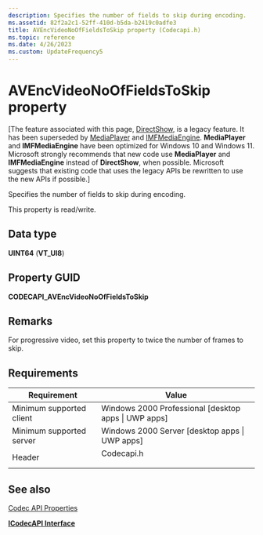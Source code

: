 ```yaml
---
description: Specifies the number of fields to skip during encoding.
ms.assetid: 82f2a2c1-52ff-410d-b5da-b2419c0adfe3
title: AVEncVideoNoOfFieldsToSkip property (Codecapi.h)
ms.topic: reference
ms.date: 4/26/2023
ms.custom: UpdateFrequency5
---
```


# AVEncVideoNoOfFieldsToSkip property

\[The feature associated with this page, [DirectShow](/windows/win32/directshow/directshow), is a legacy feature. It has been superseded by [MediaPlayer](/uwp/api/Windows.Media.Playback.MediaPlayer) and [IMFMediaEngine](/windows/win32/api/mfmediaengine/nn-mfmediaengine-imfmediaengine). **MediaPlayer** and **IMFMediaEngine** have been optimized for Windows 10 and Windows 11. Microsoft strongly recommends that new code use **MediaPlayer** and **IMFMediaEngine** instead of **DirectShow**, when possible. Microsoft suggests that existing code that uses the legacy APIs be rewritten to use the new APIs if possible.\]

Specifies the number of fields to skip during encoding.

This property is read/write.

## Data type

**UINT64** (**VT\_UI8**)

## Property GUID

**CODECAPI\_AVEncVideoNoOfFieldsToSkip**

## Remarks

For progressive video, set this property to twice the number of frames to skip.

## Requirements



| Requirement | Value |
|-------------------------------------|---------------------------------------------------------------------------------------|
| Minimum supported client<br/> | Windows 2000 Professional \[desktop apps \| UWP apps\]<br/>                     |
| Minimum supported server<br/> | Windows 2000 Server \[desktop apps \| UWP apps\]<br/>                           |
| Header<br/>                   | <dl> <dt>Codecapi.h</dt> </dl> |



## See also

<dl> <dt>

[Codec API Properties](codec-api-properties.md)
</dt> <dt>

[**ICodecAPI Interface**](/windows/desktop/api/Strmif/nn-strmif-icodecapi)
</dt> </dl>

 

 




